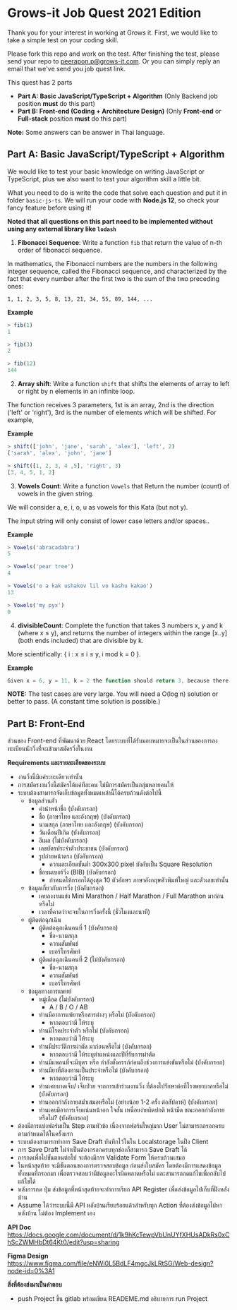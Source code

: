 # Grows-it Job Quest 2021 Edition

Thank you for your interest in working at Grows it. First, we would like to take a simple test on your coding skill.

Please fork this repo and work on the test. After finishing the test, please send your repo to peerapon.p@grows-it.com. Or you can simply reply an email that we've send you job quest link.

This quest has 2 parts
- **Part A: Basic JavaScript/TypeScript + Algorithm** (Only Backend job position **must** do this part)
- **Part B: Front-end (Coding + Architecture Design)** (Only **Front-end** or **Full-stack** position **must** do this part)

**Note:** Some answers can be answer in Thai language.

## Part A: Basic JavaScript/TypeScript + Algorithm

We would like to test your basic knowledge on writing JavaScript or TypeScript, plus we also want to test your algorithm skill a little bit.

What you need to do is write the code that solve each question and put it in folder `basic-js-ts`. We will run your code with **Node.js 12**, so check your fancy feature before using it!

**Noted that all questions on this part need to be implemented without using any external library like `lodash`**

1. **Fibonacci Sequence**: Write a function `fib` that return the value of n-th order of fibonacci sequence.

In mathematics, the Fibonacci numbers are the numbers in the following integer sequence, called the Fibonacci sequence, and characterized by the fact that every number after the first two is the sum of the two preceding ones:

```
1, 1, 2, 3, 5, 8, 13, 21, 34, 55, 89, 144, ...
```

**Example**

```javascript
> fib(1)
1

> fib(3)
2

> fib(12)
144
```

2. **Array shift**: Write a function `shift` that shifts the elements of array to left or right by n elements in an infinite loop.

The function receives 3 parameters, 1st is an array, 2nd is the direction ('left' or 'right'), 3rd is the number of elements which will be shifted. For example,

**Example**

```javascript
> shift(['john', 'jane', 'sarah', 'alex'], 'left', 2)
['sarah', 'alex', 'john', 'jane']

> shift([1, 2, 3, 4 ,5], 'right', 3)
[3, 4, 5, 1, 2]
```

3. **Vowels Count**: Write a function `Vowels` that Return the number (count) of vowels in the given string.

We will consider a, e, i, o, u as vowels for this Kata (but not y).

The input string will only consist of lower case letters and/or spaces..

**Example**

```javascript
> Vowels('abracadabra')
5

> Vowels('pear tree')
4

> Vowels('o a kak ushakov lil vo kashu kakao')
13

> Vowels('my pyx')
0

```

4. **divisibleCount**: Complete the function that takes 3 numbers x, y and k (where x ≤ y), and returns the number of integers within the range [x..y] (both ends included) that are divisible by k.

More scientifically: { i : x ≤ i ≤ y, i mod k = 0 }.


**Example**

```javascript
Given x = 6, y = 11, k = 2 the function should return 3, because there are three numbers divisible by 2 between 6 and 11: 6, 8, 10
```
**NOTE:** The test cases are very large. You will need a O(log n) solution or better to pass. (A constant time solution is possible.)

## Part B: Front-End
ส่วนของ Front-end ที่พัฒนาด้วย React โดยระบบที่ได้รับมอบหมายจะเป็นในส่วนของการลงทะเบียนนักวิ่งที่จะเข้ามาสมัครวิ่งในงาน

**Requirements และรายละเอียดของระบบ**
- งานวิ่งนี้มีแค่ระยะเดียวเท่านั้น
- การสมัครงานวิ่งนี้สมัครได้แค่ทีละคน ไม่มีการสมัครเป็นกลุ่มหลายคนให้
- ระบบต้องสามารถจัดเก็บข้อมูลทั้งหมดเหล่านี้ได้ครบถ้วนดังต่อไปนี้
  - ข้อมูลส่วนตัว
    - คำนำหน้าชื่อ (บังคับกรอก)
    - ชื่อ (ภาษาไทย และอังกฤษ) (บังคับกรอก)
    - นามสกุล (ภาษาไทย และอังกฤษ) (บังคับกรอก)
    - วันเดือนปีเกิด (บังคับกรอก)
    - อีเมล (ไม่บังคับกรอก)
    - เลขบัตรประจำตัวประชาชน (บังคับกรอก)
    - รูปถ่ายหน้าตรง (บังคับกรอก)
      - ความละเอียดขั้นต่ำ 300x300 pixel บังคับเป็น Square Resolution
    - ชื่อบนเบอร์วิ่ง (BIB) (บังคับกรอก)
      - กำหนดให้กรอกได้สูงสุด 10 ตัวอักษร ภาษาอังกฤษตัวพิมพ์ใหญ่ และตัวเลขเท่านั้น
  - ข้อมูลเกี่ยวกับการวิ่ง (บังคับกรอก)
    - เคยลงงานแข่ง Mini Marathon / Half Marathon / Full Marathon มาก่อนหรือไม่
    - เวลาที่คาดว่าจะจบในการวิ่งครั้งนี้ (ชั่วโมงและนาที)
  - ผู้ติดต่อฉุกเฉิน
    - ผู้ติดต่อฉุกเฉินคนที่ 1  (บังคับกรอก)
      - ชื่อ-นามสกุล
      - ความสัมพันธ์
      - เบอร์โทรศัพท์
    - ผู้ติดต่อฉุกเฉินคนที่ 2  (ไม่บังคับกรอก)
      - ชื่อ-นามสกุล
      - ความสัมพันธ์
      - เบอร์โทรศัพท์
  - ข้อมูลทางการแพทย์
    - หมู่เลือด (ไม่บังคับกรอก)
      - A / B / O / AB
    - ท่านมีอาการแพ้ยาหรือสารต่างๆ หรือไม่ (บังคับกรอก)
      - หากตอบว่ามี ให้ระบุ
    - ท่านมีโรคประจำตัว หรือไม่ (บังคับกรอก)
      - หากตอบว่ามี ให้ระบุ
    - ท่านมีประวัติการผ่าตัด มาก่อนหรือไม่ (บังคับกรอก)
      - หากตอบว่ามี ให้ระบุตำแหน่งและปีที่รับการผ่าตัด
    - ท่านมีแพลนที่จะมีบุตร หรือ กำลังตั้งครรภ์ก่อนถึงช่วงการแข่งขันหรือไม่ (บังคับกรอก)
    - ท่านมียาที่ต้องทานเป็นประจำหรือไม่ (บังคับกรอก)
      - หากตอบว่ามี ให้ระบุ
    - ท่านเคยบาดเจ็บ/ เจ็บป่วย จากการเข้าร่วมงานวิ่ง ที่ต้องไปรักษาต่อที่โรงพยาบาลหรือไม่ (บังคับกรอก)
    - ท่านออกกำลังกายสม่ำเสมอหรือไม่ (อย่างน้อย 1-2 ครั้ง ต่อสัปดาห์) (บังคับกรอก)
    - ท่านเคยมีอาการเจ็บแน่นหน้าอก ใจสั่น เหนื่อยง่ายผิดปกติ หน้ามืด ขณะออกกำลังกายหรือไม่? (บังคับกรอก)
- ต้องมีการแบ่งฟอร์มเป็น Step ตามหัวข้อ เนื่องจากฟอร์มใหญ่มาก User ไม่สามารถกรอกครบตามกำหนดได้ในครั้งแรก
- ระบบต้องสามารถทำการ Save Draft บันทึกไว้ในใน Localstorage ในฝั่ง Client
- การ Save Draft ไม่จำเป็นต้องกรอกครบทุกช่องก็สามารถ Save Draft ได้
- การกดเพื่อไปขั้นตอนต่อไป จะต้องมีการ Validate Form ให้ครบถ้วนเสมอ
- ในหน้าสุดท้าย จะมีขั้นตอนของการตรวจสอบข้อมูล ก่อนส่งใบสมัคร โดยต้องมีการแสดงข้อมูลทั้งหมดที่กรอกมา เพื่อตรวจสอบว่ามีข้อมูลอะไรผิดพลาดหรือไม่ และสามารถกดแก้ไขเพื่อกลับไปแก้ไขได้
- หลังการกด ปุ่ม ส่งข้อมูลที่หน้าสุดท้ายจะทำการเรียก API Register เพื่อส่งข้อมูลไปเก็บที่ฝั่งหลังบ้าน
- Assume ได้ว่าระบบนี้มี API หลังบ้านเรียบร้อยแล้วสำหรับทุก Action ที่ต้องส่งข้อมูลไปหาหลังบ้าน ไม่ต้อง Implement เอง

**API Doc**
https://docs.google.com/document/d/1k9hKcTewpVbUnUYfXHUsADkRs0xChScZWMHbDt64Kt0/edit?usp=sharing

**Figma Design**
https://www.figma.com/file/eNWi0L5BdLF4mgcJkLRtSG/Web-design?node-id=0%3A1

**สิ่งที่ต้องส่งมาเป็นคำตอบ**
- push Project ขึ้น gitlab พร้อมเขียน READEME.md อธิบายการ run Project